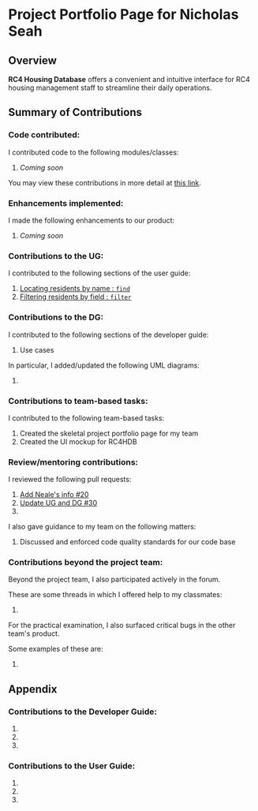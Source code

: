 # Project Portfolio Page for Nicholas Seah

## Overview

**RC4 Housing Database** offers a convenient and intuitive interface for RC4 housing management staff to streamline their daily operations.
## Summary of Contributions

### Code contributed:

I contributed code to the following modules/classes:
1. *Coming soon*

You may view these contributions in more detail at [this link](https://nus-cs2103-ay2223s1.github.io/tp-dashboard/?search=nseah21&breakdown=true).

<!-- Please replace the placeholder in the above URL with your github username. -->

### Enhancements implemented:

I made the following enhancements to our product:
1. *Coming soon*

### Contributions to the UG:

I contributed to the following sections of the user guide:
1. [Locating residents by name : `find`](https://ay2223s1-cs2103t-w12-3.github.io/tp/UserGuide.html#locating-residents-by-name--find)
2. [Filtering residents by field : `filter`](https://ay2223s1-cs2103t-w12-3.github.io/tp/UserGuide.html#filtering-residents-by-field--filter)

### Contributions to the DG:

I contributed to the following sections of the developer guide:
1. Use cases

In particular, I added/updated the following UML diagrams:
1. []()

<!-- Provide links to the diagrams in the appendix at the bottom of the page -->

### Contributions to team-based tasks:

I contributed to the following team-based tasks:
1. Created the skeletal project portfolio page for my team
2. Created the UI mockup for RC4HDB

### Review/mentoring contributions:

I reviewed the following pull requests:
1. [Add Neale's info #20](https://github.com/AY2223S1-CS2103T-W12-3/tp/pull/20)
2. [Update UG and DG #30](https://github.com/AY2223S1-CS2103T-W12-3/tp/pull/30)
3.

I also gave guidance to my team on the following matters:
1. Discussed and enforced code quality standards for our code base

### Contributions beyond the project team:

Beyond the project team, I also participated actively in the forum.

These are some threads in which I offered help to my classmates:
1. []()

<!-- Provide links to the threads here -->

For the practical examination, I also surfaced critical bugs in the other team's product.

Some examples of these are:
1. []()

## Appendix

### Contributions to the Developer Guide:

1. ![]()
2. ![]()
3. ![]()

<!-- Embed the diagrams here -->

### Contributions to the User Guide:

1. ![]()
2. ![]()
3. ![]()

<!-- Embed the diagrams here -->
